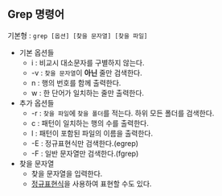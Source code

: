 ## Grep 명령어
기본형 : `grep [옵션] [찾을 문자열] [찾을 파일]`
* 기본 옵션들
  * i : 비교시 대소문자를 구별하지 않는다.
  * -v : `찾을 문자열`이 **아닌** 줄만 검색한다.
  * n : 행의 번호를 함께 출력한다.
  * w : 한 단어가 일치하는 줄만 출력한다.
* 추가 옵션들
  * -r : `찾을 파일`에 `찾을 폴더`를 적는다. 하위 모든 폴더를 검색한다.
  * c : 패턴이 일치하는 행의 수를 출력한다.
  * l : 패턴이 포함된 파일의 이름을 출력한다.
  * -E : 정규표현식만 검색한다.(egrep)
  * -F : 일반 문자열만 검색한다.(fgrep)
* 찾을 문자열
  * 찾을 문자열을 입력한다.
  * [정규표현식](https://github.com/kaonmir/Linux_Server/blob/master/%EC%A0%95%EA%B7%9C%ED%91%9C%ED%98%84%EC%8B%9D(%EC%9E%91%EC%84%B1%EC%9A%94%EB%A7%9D).md)을 사용하여 표현할 수도 있다.


